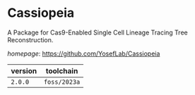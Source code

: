 # Cassiopeia

A Package for Cas9-Enabled Single Cell Lineage Tracing Tree Reconstruction.

*homepage*: <https://github.com/YosefLab/Cassiopeia>

version | toolchain
--------|----------
``2.0.0`` | ``foss/2023a``
